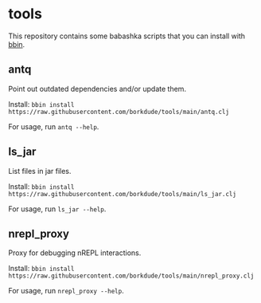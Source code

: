 # tools

This repository contains some babashka scripts that you can install with [bbin](https://github.com/babashka/bbin).

## antq

Point out outdated dependencies and/or update them.

Install: `bbin install https://raw.githubusercontent.com/borkdude/tools/main/antq.clj`

For usage, run `antq --help`.

## ls_jar

List files in jar files.

Install: `bbin install https://raw.githubusercontent.com/borkdude/tools/main/ls_jar.clj`

For usage, run `ls_jar --help`.

## nrepl_proxy

Proxy for debugging nREPL interactions.

Install: `bbin install https://raw.githubusercontent.com/borkdude/tools/main/nrepl_proxy.clj`

For usage, run `nrepl_proxy --help`.
